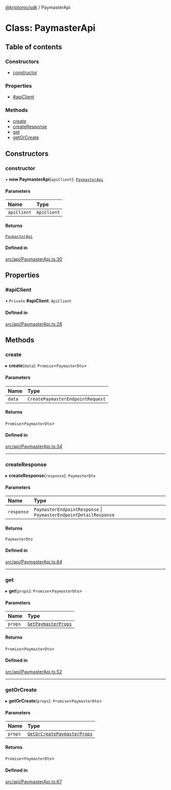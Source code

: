 [@kriptonio/sdk](../README.md) / PaymasterApi

# Class: PaymasterApi

## Table of contents

### Constructors

- [constructor](PaymasterApi.md#constructor)

### Properties

- [#apiClient](PaymasterApi.md##apiclient)

### Methods

- [create](PaymasterApi.md#create)
- [createResponse](PaymasterApi.md#createresponse)
- [get](PaymasterApi.md#get)
- [getOrCreate](PaymasterApi.md#getorcreate)

## Constructors

### constructor

• **new PaymasterApi**(`apiClient`): [`PaymasterApi`](PaymasterApi.md)

#### Parameters

| Name | Type |
| :------ | :------ |
| `apiClient` | `ApiClient` |

#### Returns

[`PaymasterApi`](PaymasterApi.md)

#### Defined in

[src/api/PaymasterApi.ts:30](https://github.com/kriptonio/sdk/blob/9e9d3ab/packages/sdk/src/api/PaymasterApi.ts#L30)

## Properties

### #apiClient

• `Private` **#apiClient**: `ApiClient`

#### Defined in

[src/api/PaymasterApi.ts:28](https://github.com/kriptonio/sdk/blob/9e9d3ab/packages/sdk/src/api/PaymasterApi.ts#L28)

## Methods

### create

▸ **create**(`data`): `Promise`\<`PaymasterDto`\>

#### Parameters

| Name | Type |
| :------ | :------ |
| `data` | `CreatePaymasterEndpointRequest` |

#### Returns

`Promise`\<`PaymasterDto`\>

#### Defined in

[src/api/PaymasterApi.ts:34](https://github.com/kriptonio/sdk/blob/9e9d3ab/packages/sdk/src/api/PaymasterApi.ts#L34)

___

### createResponse

▸ **createResponse**(`response`): `PaymasterDto`

#### Parameters

| Name | Type |
| :------ | :------ |
| `response` | `PaymasterEndpointResponse` \| `PaymasterEndpointDetailResponse` |

#### Returns

`PaymasterDto`

#### Defined in

[src/api/PaymasterApi.ts:84](https://github.com/kriptonio/sdk/blob/9e9d3ab/packages/sdk/src/api/PaymasterApi.ts#L84)

___

### get

▸ **get**(`props`): `Promise`\<`PaymasterDto`\>

#### Parameters

| Name | Type |
| :------ | :------ |
| `props` | [`GetPaymasterProps`](../README.md#getpaymasterprops) |

#### Returns

`Promise`\<`PaymasterDto`\>

#### Defined in

[src/api/PaymasterApi.ts:52](https://github.com/kriptonio/sdk/blob/9e9d3ab/packages/sdk/src/api/PaymasterApi.ts#L52)

___

### getOrCreate

▸ **getOrCreate**(`props`): `Promise`\<`PaymasterDto`\>

#### Parameters

| Name | Type |
| :------ | :------ |
| `props` | [`GetOrCreatePaymasterProps`](../README.md#getorcreatepaymasterprops) |

#### Returns

`Promise`\<`PaymasterDto`\>

#### Defined in

[src/api/PaymasterApi.ts:67](https://github.com/kriptonio/sdk/blob/9e9d3ab/packages/sdk/src/api/PaymasterApi.ts#L67)
